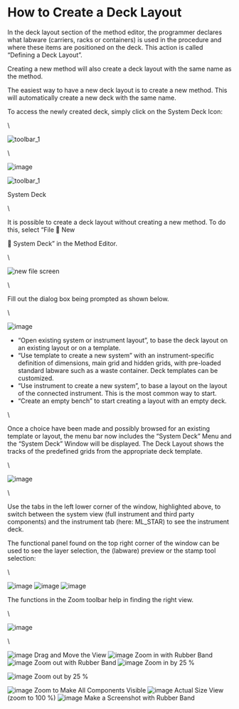 # How to Create a Deck Layout

In the deck layout section of the method editor, the programmer declares what labware (carriers, racks or containers) is used in the procedure and where these items are positioned on the deck. This action is called “Defining a Deck Layout”.

Creating a new method will also create a deck layout with the same name as the method.

The easiest way to have a new deck layout is to create a new method. This will automatically create a new deck with the same name.

To access the newly created deck, simply click on the System Deck Icon:

\


![toolbar\_1](../../.gitbook/assets/Image\_358.gif)

\


![image](../../.gitbook/assets/Image\_359.png)

![toolbar\_1](../../.gitbook/assets/Image\_360.gif)

System Deck

\


It is possible to create a deck layout without creating a new method. To do this, select “File  New

 System Deck” in the Method Editor.

\


![new file screen](../../.gitbook/assets/Image\_361.gif)

\


Fill out the dialog box being prompted as shown below.

\


![image](../../.gitbook/assets/Image\_362.jpg)

* “Open existing system or instrument layout”, to base the deck layout on an existing layout or on a template.
* “Use template to create a new system” with an instrument-specific definition of dimensions, main grid and hidden grids, with pre-loaded standard labware such as a waste container. Deck templates can be customized.
* “Use instrument to create a new system”, to base a layout on the layout of the connected instrument. This is the most common way to start.
* “Create an empty bench” to start creating a layout with an empty deck.

\


Once a choice have been made and possibly browsed for an existing template or layout, the menu bar now includes the “System Deck” Menu and the “System Deck” Window will be displayed. The Deck Layout shows the tracks of the predefined grids from the appropriate deck template.

\


![image](../../.gitbook/assets/Image\_363.png)

\


Use the tabs in the left lower corner of the window, highlighted above, to switch between the system view (full instrument and third party components) and the instrument tab (here: ML\_STAR) to see the instrument deck.

The functional panel found on the top right corner of the window can be used to see the layer selection, the (labware) preview or the stamp tool selection:

\


![image](../../.gitbook/assets/Image\_364.gif) ![image](../../.gitbook/assets/Image\_365.jpg) ![image](../../.gitbook/assets/Image\_366.jpg)

The functions in the Zoom toolbar help in finding the right view.

\


![image](../../.gitbook/assets/Image\_367.jpg)

\


![image](../../.gitbook/assets/Image\_368.gif) Drag and Move the View ![image](../../.gitbook/assets/Image\_369.gif) Zoom in with Rubber Band ![image](../../.gitbook/assets/Image\_370.gif) Zoom out with Rubber Band ![image](../../.gitbook/assets/Image\_371.gif) Zoom in by 25 %

![image](../../.gitbook/assets/Image\_372.gif) Zoom out by 25 %

![image](../../.gitbook/assets/Image\_373.gif) Zoom to Make All Components Visible ![image](../../.gitbook/assets/Image\_374.gif) Actual Size View (zoom to 100 %) ![image](../../.gitbook/assets/Image\_375.gif) Make a Screenshot with Rubber Band
